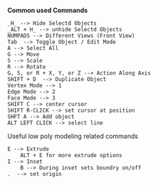 **Common used Commands**

	_H_ --> Hide Selectd Objects
	_ALT + H_ --> unhide Selectd Objects
	NUMPADS --> Different Views (Front View)
	Tab  --> Toggle Object / Edit Mode
	A --> Select All
	G --> Move 
	S --> Scale 
	R --> Rotate 
	G, S, or R + X, Y, or Z --> Action Along Axis
	SHIFT + D  --> Duplicate Object
	Vertex Mode --> 1
	Edge Mode --> 2
	Face Mode --> 3
	SHIFT C --> center cursor
	SHIFT R-CLICK --> set cursor at position
	SHFT A --> Add object
	ALT LEFT CLICK --> select line

Useful low poly modeling related commands

	E --> Extrude
		ALT + E for more extrude options
	I --> Inset
		B --> During inset sets boundry on/off
	.  --> set origin
	
	

